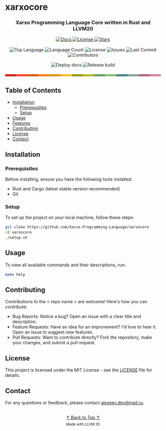 # xarxocore

<a id="readme-top"></a>

<div align="center">
  <!-- <img src="https://raw.githubusercontent.com/Xarxo-Programming-Language/xarxocore/refs/heads/main/docs/logo.png" width="250" alt="Xarxo Logo"> -->

  <h3>Xarxo Programming Language Core written in Rust and LLVM20</h3>

  <div>
    <a href="https://marketplace.visualstudio.com/items?itemName=alexeevdev.morning-language-syntax">
      <img src="https://img.shields.io/badge/VSCode-extension?style=for-the-badge&logo=gitbook" alt="Docs">
    </a>
    <a href="https://github.com/Xarxo-Programming-Language/xarxocore/blob/main/LICENSE">
      <img src="https://img.shields.io/badge/License-GPL_v3-blue?style=for-the-badge&logo=gnu" alt="License">
    </a>
    <a href="https://github.com/Xarxo-Programming-Language/xarxocore/stargazers">
      <img src="https://img.shields.io/github/stars/Xarxo-Programming-Language/xarxocore?style=for-the-badge&logo=github" alt="Stars">
    </a>
  </div>
</div>

<br>

<div align="center">
  <img src="https://img.shields.io/github/languages/top/Xarxo-Programming-Language/xarxocore?style=for-the-badge" alt="Top Language">
  <img src="https://img.shields.io/github/languages/count/Xarxo-Programming-Language/xarxocore?style=for-the-badge" alt="Language Count">
  <img src="https://img.shields.io/github/license/Xarxo-Programming-Language/xarxocore?style=for-the-badge" alt="License">
  <img src="https://img.shields.io/github/issues/Xarxo-Programming-Language/xarxocore?style=for-the-badge&color=critical" alt="Issues">
  <img src="https://img.shields.io/github/last-commit/Xarxo-Programming-Language/xarxocore?style=for-the-badge" alt="Last Commit">
  <img src="https://img.shields.io/github/contributors/Xarxo-Programming-Language/xarxocore?style=for-the-badge" alt="Contributors">
</div>

<div align="center" style="margin: 15px 0">
  <img src="https://github.com/Xarxo-Programming-Language/xarxocore/actions/workflows/deploy_docs.yml/badge.svg" alt="Deploy docs">
  <img src="https://github.com/Xarxo-Programming-Language/xarxocore/actions/workflows/release.yml/badge.svg" alt="Release build">
</div>

<div align="center">
  <img src="https://raw.githubusercontent.com/Xarxo-Programming-Language/xarxocore/refs/heads/main/docs/pallet-0.png" width="600" alt="Color Palette">
</div>

## Table of Contents

- [Installation](#installation)
  - [Prerequisites](#prerequisites)
  - [Setup](#setup)
- [Usage](#usage)
- [Features](#features)
- [Contributing](#contributing)
- [License](#license)
- [Contact](#contact)

## Installation

### Prerequisites

Before installing, ensure you have the following tools installed:

- Rust and Cargo (latest stable version recommended)
- Git

### Setup

To set up the project on your local machine, follow these steps:

```bash
git clone https://github.com/Xarxo-Programming-Language/xarxocore
cd xarxocore
./setup.sh
```
## Usage

To view all available commands and their descriptions, run:

```bash
make help
```

## Contributing

Contributions to the < repo name > are welcome! Here's how you can contribute:

* Bug Reports: Notice a bug? Open an issue with a clear title and description.
* Feature Requests: Have an idea for an improvement? I'd love to hear it. Open an issue to suggest new features.
* Pull Requests: Want to contribute directly? Fork the repository, make your changes, and submit a pull request.

## License 

This project is licensed under the MIT License - see the [LICENSE](LICENSE) file for details.

## Contact

For any questions or feedback, please contact alexeev.dev@mail.ru.

<div align="center">
  <br>
  <a href="#readme-top">↑ Back to Top ↑</a>
  <br>
  <sub>Made with LLVM 20</sub>
</div>

